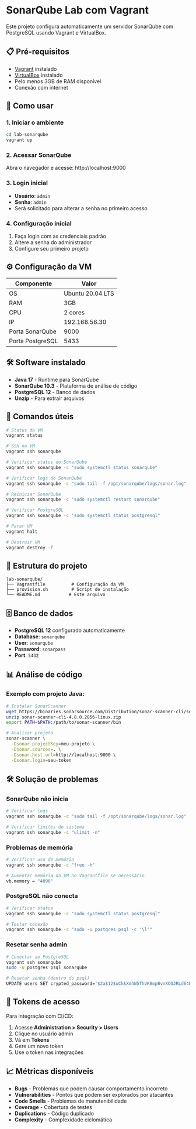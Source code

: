 # SonarQube Lab com Vagrant

Este projeto configura automaticamente um servidor SonarQube com PostgreSQL usando Vagrant e VirtualBox.

## 📋 Pré-requisitos

- [Vagrant](https://www.vagrantup.com/downloads) instalado
- [VirtualBox](https://www.virtualbox.org/wiki/Downloads) instalado
- Pelo menos 3GB de RAM disponível
- Conexão com internet

## 🚀 Como usar

### 1. Iniciar o ambiente

```bash
cd lab-sonarqube
vagrant up
```

### 2. Acessar SonarQube

Abra o navegador e acesse: http://localhost:9000

### 3. Login inicial

- **Usuário**: `admin`
- **Senha**: `admin`
- Será solicitado para alterar a senha no primeiro acesso

### 4. Configuração inicial

1. Faça login com as credenciais padrão
2. Altere a senha do administrador
3. Configure seu primeiro projeto

## ⚙️ Configuração da VM

| Componente | Valor |
|------------|-------|
| OS | Ubuntu 20.04 LTS |
| RAM | 3GB |
| CPU | 2 cores |
| IP | 192.168.56.30 |
| Porta SonarQube | 9000 |
| Porta PostgreSQL | 5433 |

## 🛠️ Software instalado

- **Java 17** - Runtime para SonarQube
- **SonarQube 10.3** - Plataforma de análise de código
- **PostgreSQL 12** - Banco de dados
- **Unzip** - Para extrair arquivos

## 🔧 Comandos úteis

```bash
# Status da VM
vagrant status

# SSH na VM
vagrant ssh sonarqube

# Verificar status do SonarQube
vagrant ssh sonarqube -c "sudo systemctl status sonarqube"

# Verificar logs do SonarQube
vagrant ssh sonarqube -c "sudo tail -f /opt/sonarqube/logs/sonar.log"

# Reiniciar SonarQube
vagrant ssh sonarqube -c "sudo systemctl restart sonarqube"

# Verificar PostgreSQL
vagrant ssh sonarqube -c "sudo systemctl status postgresql"

# Parar VM
vagrant halt

# Destruir VM
vagrant destroy -f
```

## 📁 Estrutura do projeto

```
lab-sonarqube/
├── Vagrantfile          # Configuração da VM
├── provision.sh         # Script de instalação
└── README.md           # Este arquivo
```

## 🗄️ Banco de dados

- **PostgreSQL 12** configurado automaticamente
- **Database**: `sonarqube`
- **User**: `sonarqube`
- **Password**: `sonarpass`
- **Port**: `5432`

## 📊 Análise de código

### Exemplo com projeto Java:

```bash
# Instalar SonarScanner
wget https://binaries.sonarsource.com/Distribution/sonar-scanner-cli/sonar-scanner-cli-4.8.0.2856-linux.zip
unzip sonar-scanner-cli-4.8.0.2856-linux.zip
export PATH=$PATH:/path/to/sonar-scanner/bin

# Analisar projeto
sonar-scanner \
  -Dsonar.projectKey=meu-projeto \
  -Dsonar.sources=. \
  -Dsonar.host.url=http://localhost:9000 \
  -Dsonar.login=seu-token
```

## 🛠️ Solução de problemas

### SonarQube não inicia
```bash
# Verificar logs
vagrant ssh sonarqube -c "sudo tail -f /opt/sonarqube/logs/sonar.log"

# Verificar limites do sistema
vagrant ssh sonarqube -c "ulimit -n"
```

### Problemas de memória
```bash
# Verificar uso de memória
vagrant ssh sonarqube -c "free -h"

# Aumentar memória da VM no Vagrantfile se necessário
vb.memory = "4096"
```

### PostgreSQL não conecta
```bash
# Verificar status
vagrant ssh sonarqube -c "sudo systemctl status postgresql"

# Testar conexão
vagrant ssh sonarqube -c "sudo -u postgres psql -c '\l'"
```

### Resetar senha admin
```bash
# Conectar ao PostgreSQL
vagrant ssh sonarqube
sudo -u postgres psql sonarqube

# Resetar senha (dentro do psql)
UPDATE users SET crypted_password='$2a$12$uCkkXmhW5ThVK8mpBvnXOOJRLd64LJeHTeCkSuB3lfaR2N0AYBaSi', salt=null, hash_method='BCRYPT' WHERE login='admin';
```

## 🔐 Tokens de acesso

Para integração com CI/CD:

1. Acesse **Administration > Security > Users**
2. Clique no usuário admin
3. Vá em **Tokens**
4. Gere um novo token
5. Use o token nas integrações

## 📈 Métricas disponíveis

- **Bugs** - Problemas que podem causar comportamento incorreto
- **Vulnerabilities** - Pontos que podem ser explorados por atacantes
- **Code Smells** - Problemas de manutenibilidade
- **Coverage** - Cobertura de testes
- **Duplications** - Código duplicado
- **Complexity** - Complexidade ciclomática